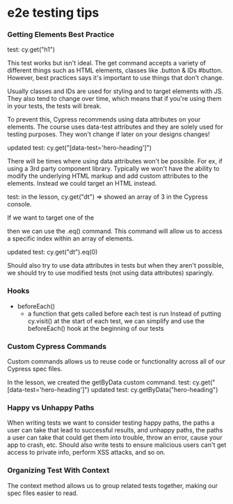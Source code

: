 # e2e testing tips

### Getting Elements Best Practice
test: cy.get("h1")

This test works but isn't ideal. The get command accepts a variety of different things such as HTML elements, classes like .button & IDs #button. However, best practices says it's important to use things that don't change.

Usually classes and IDs are used for styling and to target elements with JS. They also tend to change over time, which means that if you're using them in your tests, the tests will break.

To prevent this, Cypress recommends using data attributes on your elements. The course uses data-test attributes and they are solely used for testing purposes. They won't change if later on your designs changes!

updated test: cy.get("[data-test='hero-heading']")

There will be times where using data attributes won't be possible. For ex, if using a 3rd party component library. Typically we won't have the ability to modify the underlying HTML markup and add custom attributes to the elements. Instead we could target an HTML instead.

test: in the lesson, cy.get("dt") => showed an array of 3 in the Cypress console. 

If we want to target one of the <dt> then we can use the .eq() command. This command will allow us to access a specific index within an array of elements.

updated test: cy.get("dt").eq(0)

Should also try to use data attributes in tests but when they aren't possible, we should try to use modified tests (not using data attributes) sparingly. 

### Hooks
- beforeEach()
  - a function that gets called before each test is run
  Instead of putting cy.visit() at the start of each test, we can simplify and use the beforeEach() hook at the beginning of our tests

### Custom Cypress Commands
Custom commands allows us to reuse code or functionality across all of our Cypress spec files. 

  In the lesson, we created the getByData custom command.
  test: cy.get("[data-test='hero-heading']")
  updated test: cy.getByData("hero-heading")

### Happy vs Unhappy Paths
When writing tests we want to consider testing happy paths, the paths a user can take that lead to successful results, and unhappy paths, the paths a user can take that could get them into trouble, throw an error, cause your app to crash, etc. Should also write tests to ensure malicious users can't get access to private info, perform XSS attacks, and so on.

### Organizing Test With Context
The context method allows us to group related tests together, making our spec files easier to read. 